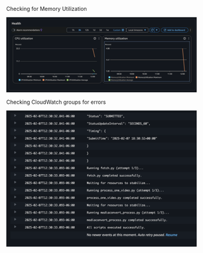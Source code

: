 

Checking for Memory Utilization

![alt text](image.png)

Checking CloudWatch groups for errors

![alt text](image-1.png)

